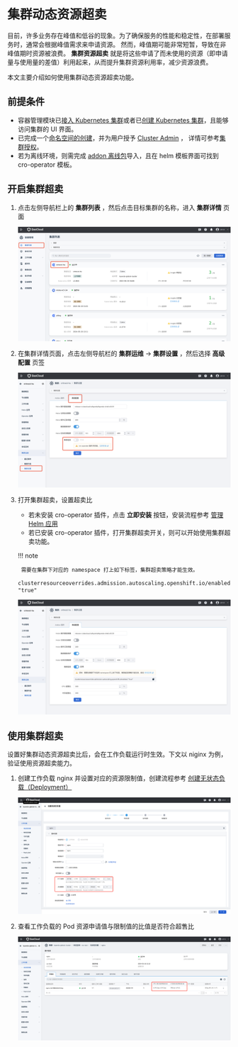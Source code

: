 # 集群动态资源超卖

目前，许多业务存在峰值和低谷的现象。为了确保服务的性能和稳定性，在部署服务时，通常会根据峰值需求来申请资源。
然而，峰值期可能非常短暂，导致在非峰值期时资源被浪费。
**集群资源超卖** 就是将这些申请了而未使用的资源（即申请量与使用量的差值）利用起来，从而提升集群资源利用率，减少资源浪费。

本文主要介绍如何使用集群动态资源超卖功能。

## 前提条件

- 容器管理模块已[接入 Kubernetes 集群](./integrate-cluster.md)或者已[创建 Kubernetes 集群](./create-cluster.md)，且能够访问集群的 UI 界面。
- 已完成一个[命名空间的创建](../namespaces/createns.md)，并为用户授予 [Cluster Admin](../../user-guide/permissions/permission-brief.md) ，
  详情可参考[集群授权](../../user-guide/permissions/cluster-ns-auth.md)。
- 若为离线环境，则需完成 [addon 离线包](https://docs.daocloud.io/download/addon/history/)导入，且在 helm 模板界面可找到 cro-operator 模板。

## 开启集群超卖 

1. 点击左侧导航栏上的 **集群列表** ，然后点击目标集群的名称，进入 **集群详情** 页面

    ![集群列表](../../images/cluster-oversold-01.png)

1. 在集群详情页面，点击左侧导航栏的 **集群运维** -> **集群设置** ，然后选择 **高级配置** 页签

    ![高级设置](../../images/cluster-oversold-02.png)

1. 打开集群超卖，设置超卖比

    - 若未安装 cro-operator 插件，点击 **立即安装** 按钮，安装流程参考 [管理 Helm 应用](../helm/helm-app.md)  
    - 若已安装 cro-operator 插件，打开集群超卖开关，则可以开始使用集群超卖功能。

    !!! note

        需要在集群下对应的 namespace 打上如下标签，集群超卖策略才能生效。

    ```shell
    clusterresourceoverrides.admission.autoscaling.openshift.io/enabled: "true"
    ```

    ![集群超卖](../../images/cluster-oversold-03.png)

## 使用集群超卖

设置好集群动态资源超卖比后，会在工作负载运行时生效。下文以 niginx 为例，验证使用资源超卖能力。

1. 创建工作负载 nginx 并设置对应的资源限制值，创建流程参考 [创建无状态负载（Deployment）](../workloads/create-deployment.md)

    ![创建工作负载](../../images/cluster-oversold-04.png)

1. 查看工作负载的 Pod 资源申请值与限制值的比值是否符合超售比

    ![查看 Pod 资源](../../images/cluster-oversold-05.png)
